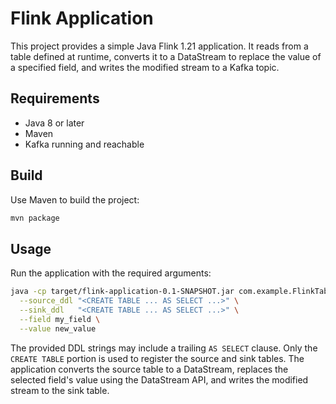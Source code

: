 # Flink Application

This project provides a simple Java Flink 1.21 application. It reads from a table defined at runtime, converts it to a DataStream to replace the value of a specified field, and writes the modified stream to a Kafka topic.

## Requirements

- Java 8 or later
- Maven
- Kafka running and reachable

## Build

Use Maven to build the project:

```bash
mvn package
```

## Usage

Run the application with the required arguments:

```bash
java -cp target/flink-application-0.1-SNAPSHOT.jar com.example.FlinkTableStreamer \
  --source_ddl "<CREATE TABLE ... AS SELECT ...>" \
  --sink_ddl   "<CREATE TABLE ... AS SELECT ...>" \
  --field my_field \
  --value new_value
```


The provided DDL strings may include a trailing `AS SELECT` clause. Only the `CREATE TABLE` portion is used to register the source and sink tables. The application converts the source table to a DataStream, replaces the selected field's value using the DataStream API, and writes the modified stream to the sink table.
